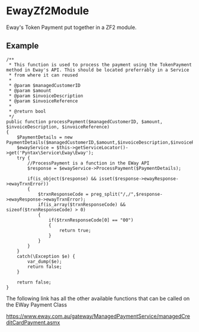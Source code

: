 EwayZf2Module
=============

Eway's Token Payment put together in a ZF2 module.

Example
--------

```
/**
 * This function is used to process the payment using the TokenPayment method in Eway's API. This should be located preferrably in a Service 
 * from where it can reused
 *
 * @param $managedCustomerID
 * @param $amount
 * @param $invoiceDescription
 * @param $invoiceReference
 *
 * @return bool
 */
public function processPayment($managedCustomerID, $amount, $invoiceDescription, $invoiceReference)
{
    $PaymentDetails = new PaymentDetails($managedCustomerID,$amount,$invoiceDescription,$invoiceReference);
    $ewayService = $this->getServiceLocator()->get('Pyntax\Service\Eway\Eway');
    try {
    	//ProcessPayment is a function in the EWay API
        $response = $ewayService->ProcessPayment($PaymentDetails);

        if(is_object($response) && isset($response->ewayResponse->ewayTrxnError))
        {
            $trxnResponseCode = preg_split("/,/",$response->ewayResponse->ewayTrxnError);
            if(is_array($trxnResponseCode) && sizeof($trxnResponseCode) > 0)
            {
                if($trxnResponseCode[0] == "00")
                {
                    return true;
                }
            }
        }
    }
    catch(\Exception $e) {
        var_dump($e);
        return false;
    }

    return false;
}
```

The following link has all the other available functions that can be called on the EWay Payment Class

https://www.eway.com.au/gateway/ManagedPaymentService/managedCreditCardPayment.asmx
